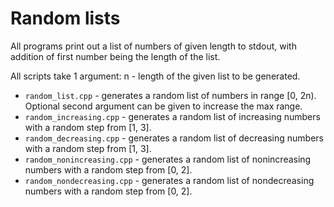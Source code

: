 # Random lists

All programs print out a list of numbers of given length to stdout, with addition of first number being the length of the list. 

All scripts take 1 argument: n - length of the given list to be generated.
- `random_list.cpp` - generates a random list of numbers in range [0, 2n). Optional second argument can be given to increase the max range.
- `random_increasing.cpp` - generates a random list of increasing numbers with a random step from [1, 3].
- `random_decreasing.cpp` - generates a random list of decreasing numbers with a random step from [1, 3].
- `random_nonincreasing.cpp` - generates a random list of nonincreasing numbers with a random step from [0, 2].
- `random_nondecreasing.cpp` - generates a random list of nondecreasing numbers with a random step from [0, 2].